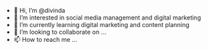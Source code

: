 - 👋 Hi, I’m @divinda
- 👀 I’m interested in social media management and digital marketing
- 🌱 I’m currently learning digital marketing and content planning
- 💞️ I’m looking to collaborate on ...
- 📫 How to reach me ...

<!---
divinda/divinda is a ✨ special ✨ repository because its `README.md` (this file) appears on your GitHub profile.
You can click the Preview link to take a look at your changes.
--->
